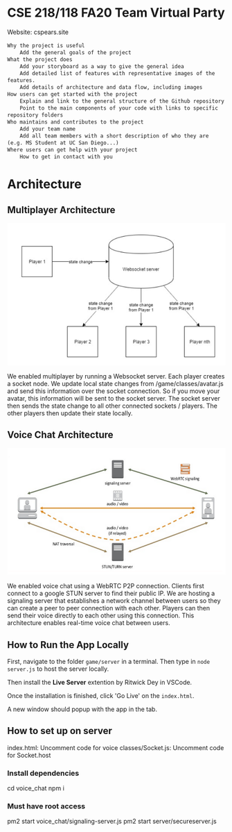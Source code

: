 # CSE 218/118 FA20 Team Virtual Party
Website: cspears.site

    Why the project is useful
        Add the general goals of the project 
    What the project does
        Add your storyboard as a way to give the general idea
        Add detailed list of features with representative images of the features.
        Add details of architecture and data flow, including images
    How users can get started with the project
        Explain and link to the general structure of the Github repository
        Point to the main components of your code with links to specific repository folders
    Who maintains and contributes to the project
        Add your team name
        Add all team members with a short description of who they are (e.g. MS Student at UC San Diego...)
    Where users can get help with your project
        How to get in contact with you



# Architecture 

## Multiplayer Architecture 
![alt text](images/readme/multiplayer_architecture.PNG)

We enabled multiplayer by running a Websocket server. Each player creates a socket node. We update local state changes 
from /game/classes/avatar.js and send this information over the socket connection. So if you move your avatar, this 
information will be sent to the socket server. The socket server then sends the state change to all other connected sockets / players.
The other players then update their state locally.

## Voice Chat Architecture
![alt text](images/readme/voicechat_architecture.PNG)

We enabled voice chat using a WebRTC P2P connection. Clients first connect to a google STUN server to find
their public IP. We are hosting a signaling server that establishes a network channel between users so they
can create a peer to peer connection with each other. Players can then send their voice directly to each other
using this connection. This architecture enables real-time voice chat between users.



## How to Run the App Locally ####################################################################################
First, navigate to the folder `game/server` in a terminal. Then type in `node server.js` to host the server locally.

Then install the **Live Server** extention by Ritwick Dey in VSCode.

Once the installation is finished, click 'Go Live' on the `index.html`.

A new window should popup with the app in the tab.





## How to set up on server ########################################################################################
index.html: Uncomment code for voice
classes/Socket.js: Uncomment code for Socket.host 

### Install dependencies
cd voice_chat
npm i

### Must have root access 
pm2 start voice_chat/signaling-server.js 
pm2 start server/secureserver.js
